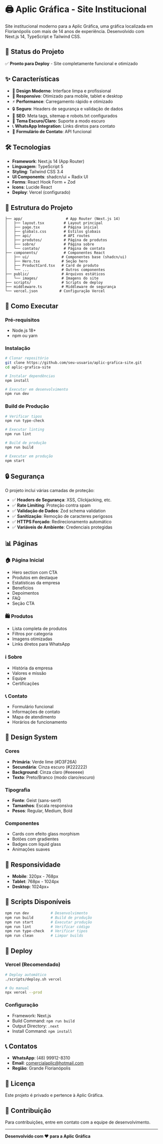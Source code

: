 # 🖨️ Aplic Gráfica - Site Institucional

Site institucional moderno para a Aplic Gráfica, uma gráfica localizada em Florianópolis com mais de 14 anos de experiência. Desenvolvido com Next.js 14, TypeScript e Tailwind CSS.

## 🚀 **Status do Projeto**

✅ **Pronto para Deploy** - Site completamente funcional e otimizado

## ✨ **Características**

- 🎨 **Design Moderno**: Interface limpa e profissional
- 📱 **Responsivo**: Otimizado para mobile, tablet e desktop
- ⚡ **Performance**: Carregamento rápido e otimizado
- 🔒 **Seguro**: Headers de segurança e validação de dados
- 🎯 **SEO**: Meta tags, sitemap e robots.txt configurados
- 🌙 **Tema Escuro/Claro**: Suporte a modo escuro
- 📞 **WhatsApp Integration**: Links diretos para contato
- 📝 **Formulário de Contato**: API funcional

## 🛠️ **Tecnologias**

- **Framework**: Next.js 14 (App Router)
- **Linguagem**: TypeScript 5
- **Styling**: Tailwind CSS 3.4
- **UI Components**: shadcn/ui + Radix UI
- **Forms**: React Hook Form + Zod
- **Icons**: Lucide React
- **Deploy**: Vercel (configurado)

## 📁 **Estrutura do Projeto**

```
├── app/                    # App Router (Next.js 14)
│   ├── layout.tsx         # Layout principal
│   ├── page.tsx           # Página inicial
│   ├── globals.css        # Estilos globais
│   ├── api/               # API routes
│   ├── produtos/          # Página de produtos
│   ├── sobre/             # Página sobre
│   └── contato/           # Página de contato
├── components/            # Componentes React
│   ├── ui/               # Componentes base (shadcn/ui)
│   ├── Hero.tsx          # Seção hero
│   ├── ProductCard.tsx   # Card de produto
│   └── ...               # Outros componentes
├── public/               # Arquivos estáticos
│   └── images/           # Imagens do site
├── scripts/              # Scripts de deploy
├── middleware.ts         # Middleware de segurança
└── vercel.json          # Configuração Vercel
```

## 🚀 **Como Executar**

### **Pré-requisitos**
- Node.js 18+
- npm ou yarn

### **Instalação**
```bash
# Clonar repositório
git clone https://github.com/seu-usuario/aplic-grafica-site.git
cd aplic-grafica-site

# Instalar dependências
npm install

# Executar em desenvolvimento
npm run dev
```

### **Build de Produção**
```bash
# Verificar tipos
npm run type-check

# Executar linting
npm run lint

# Build de produção
npm run build

# Executar em produção
npm start
```

## 🔒 **Segurança**

O projeto inclui várias camadas de proteção:

- ✅ **Headers de Segurança**: XSS, Clickjacking, etc.
- ✅ **Rate Limiting**: Proteção contra spam
- ✅ **Validação de Dados**: Zod schema validation
- ✅ **Sanitização**: Remoção de caracteres perigosos
- ✅ **HTTPS Forçado**: Redirecionamento automático
- ✅ **Variáveis de Ambiente**: Credenciais protegidas

## 📊 **Páginas**

### **🏠 Página Inicial**
- Hero section com CTA
- Produtos em destaque
- Estatísticas da empresa
- Benefícios
- Depoimentos
- FAQ
- Seção CTA

### **🛍️ Produtos**
- Lista completa de produtos
- Filtros por categoria
- Imagens otimizadas
- Links diretos para WhatsApp

### **ℹ️ Sobre**
- História da empresa
- Valores e missão
- Equipe
- Certificações

### **📞 Contato**
- Formulário funcional
- Informações de contato
- Mapa de atendimento
- Horários de funcionamento

## 🎨 **Design System**

### **Cores**
- **Primária**: Verde lime (#D3F26A)
- **Secundária**: Cinza escuro (#222222)
- **Background**: Cinza claro (#eeeeee)
- **Texto**: Preto/Branco (modo claro/escuro)

### **Tipografia**
- **Fonte**: Geist (sans-serif)
- **Tamanhos**: Escala responsiva
- **Pesos**: Regular, Medium, Bold

### **Componentes**
- Cards com efeito glass morphism
- Botões com gradientes
- Badges com liquid glass
- Animações suaves

## 📱 **Responsividade**

- **Mobile**: 320px - 768px
- **Tablet**: 768px - 1024px
- **Desktop**: 1024px+

## 🔧 **Scripts Disponíveis**

```bash
npm run dev          # Desenvolvimento
npm run build        # Build de produção
npm run start        # Executar produção
npm run lint         # Verificar código
npm run type-check   # Verificar tipos
npm run clean        # Limpar builds
```

## 🚀 **Deploy**

### **Vercel (Recomendado)**
```bash
# Deploy automático
./scripts/deploy.sh vercel

# Ou manual
npx vercel --prod
```

### **Configuração**
- Framework: Next.js
- Build Command: `npm run build`
- Output Directory: `.next`
- Install Command: `npm install`

## 📞 **Contatos**

- **WhatsApp**: (48) 99912-8310
- **Email**: comercialaplic@hotmail.com
- **Região**: Grande Florianópolis

## 📄 **Licença**

Este projeto é privado e pertence à Aplic Gráfica.

## 🤝 **Contribuição**

Para contribuições, entre em contato com a equipe de desenvolvimento.

---

**Desenvolvido com ❤️ para a Aplic Gráfica** 